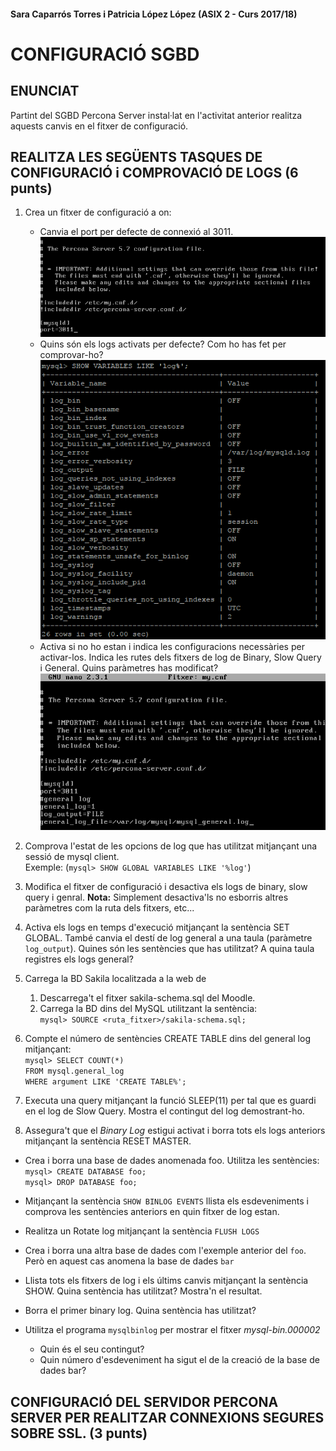 #### Sara Caparrós Torres i Patricia López López (ASIX 2 - Curs 2017/18) ####
# CONFIGURACIÓ SGBD

## ENUNCIAT ##

Partint del SGBD Percona Server instal·lat en l'activitat anterior realitza aquests canvis en el fitxer de configuració.  


## REALITZA LES SEGÜENTS TASQUES DE CONFIGURACIÓ i COMPROVACIÓ DE LOGS (6 punts) ##

1.	Crea un fitxer de configuració a on:  
    *	Canvia el port per defecte de connexió al 3011.  
    ![screenshot1](./imgs/Act2_ex1-1.png)  
    *	Quins són els logs activats per defecte? Com ho has fet per comprovar-ho?  
    ![screenshot2](./imgs/Act2_ex1-2.png)  
    *	Activa si no ho estan i indica les configuracions necessàries per activar-los. Indica les rutes dels fitxers de log de Binary, Slow Query i General. Quins paràmetres has modificat?  
    ![screenshot3](./imgs/Act2_ex1-3.png)  

2.	Comprova l'estat de les opcions de log que has utilitzat mitjançant una sessió de mysql client.  
        Exemple: (`mysql> SHOW GLOBAL VARIABLES LIKE '%log'`)  

3.	Modifica el fitxer de configuració i desactiva els logs de binary, slow query i genral. **Nota:** Simplement desactiva'ls no esborris altres paràmetres com la ruta dels fitxers, etc...  

4.	Activa els logs en temps d'execució mitjançant la sentència SET GLOBAL. També canvia el destí de log general a una taula (paràmetre `log_output`). Quines són les sentències que has utilitzat? A quina taula registres els logs general?  

5.	Carrega la BD Sakila localitzada a la web de  
    1.	Descarrega't el fitxer sakila-schema.sql del Moodle.  
    2.	Carrega la BD dins del MySQL utilitzant la sentència:  
    `mysql> SOURCE <ruta_fitxer>/sakila-schema.sql;`  

6.	Compte el número de sentències CREATE TABLE dins del general log mitjançant:  
		`mysql> SELECT COUNT(*)`  
				`FROM mysql.general_log`  
			  `WHERE argument LIKE 'CREATE TABLE%';`  

7.	 Executa una query mitjançant la funció SLEEP(11) per tal que es guardi en el log de Slow Query. Mostra el contingut del log demostrant-ho.  

8.	Assegura't que el *Binary Log* estigui activat i borra tots els logs anteriors mitjançant la sentència RESET MASTER.  
*	Crea i borra una base de dades anomenada foo. Utilitza les sentències:  
        `mysql> CREATE DATABASE foo;`  
		`mysql> DROP DATABASE foo;`  

*	Mitjançant la sentència `SHOW BINLOG EVENTS` llista els esdeveniments i comprova les sentències anteriors en quin fitxer de log estan.  

*	Realitza un Rotate log mitjançant la sentència `FLUSH LOGS`  

*	Crea i borra una altra base de dades com l'exemple anterior del `foo`. Però en aquest cas anomena la base de dades `bar`  

*	Llista tots els fitxers de log i els últims canvis mitjançant la sentència SHOW. Quina sentència has utilitzat? Mostra'n el resultat.  

*	Borra el primer binary log. Quina sentència has utilitzat?  

*	Utilitza el programa `mysqlbinlog` per mostrar el fitxer *mysql-bin.000002*  
    *	Quin és el seu contingut?  
    *	Quin número d'esdeveniment ha sigut el de la creació de la base de dades bar?  

## CONFIGURACIÓ DEL SERVIDOR PERCONA SERVER PER REALITZAR CONNEXIONS SEGURES SOBRE SSL. (3 punts) ##  
